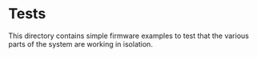 # Tests

This directory contains simple firmware examples to test that the
various parts of the system are working in isolation.
